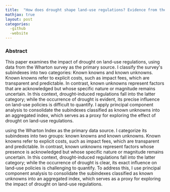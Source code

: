 ```yaml
---
title:  "How does drought shape land-use regulations? Evidence from the Wharton regulation survey"
mathjax: true
layout: post
categories: 
  -github
  -website
---
```


### Abstract
This paper examines the impact of drought on land-use regulations, using data from the Wharton survey as the primary source. I classify the survey's subindexes into two categories: Known knowns and known unknowns. Known knowns refer to explicit costs, such as impact fees, which are transparent and predictable. In contrast, known unknowns represent factors that are acknowledged but whose specific nature or magnitude remains uncertain. In this context, drought-induced regulations fall into the latter category; while the occurrence of drought is evident, its precise influence on land-use policies is difficult to quantify. I apply principal component analysis to consolidate the subindexes classified as known unknowns into an aggregated index, which serves as a proxy for exploring the effect of drought on land-use regulations.


using the Wharton Index as the primary data source. I categorize its subindexes into two groups: known knowns and known unknowns. Known knowns refer to explicit costs, such as impact fees, which are transparent and predictable. In contrast, known unknowns represent factors whose presence is acknowledged but whose specific nature or magnitude remains uncertain. In this context, drought-induced regulations fall into the latter category; while the occurrence of drought is clear, its exact influence on land-use policies is challenging to quantify. To address this, I use principal component analysis to consolidate the subindexes classified as known unknowns into an aggregated index, which serves as a proxy for exploring the impact of drought on land-use regulations.
  
  

